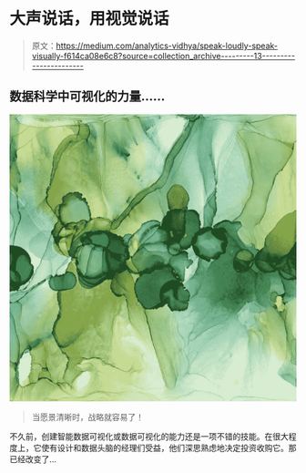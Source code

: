 # 大声说话，用视觉说话

> 原文：<https://medium.com/analytics-vidhya/speak-loudly-speak-visually-f614ca08e6c8?source=collection_archive---------13----------------------->

## 数据科学中可视化的力量……

![](img/e6d3a7b6e676eebc4563f991a0d55690.png)

> 当愿景清晰时，战略就容易了！

不久前，创建智能数据可视化或数据可视化的能力还是一项不错的技能。在很大程度上，它使有设计和数据头脑的经理们受益，他们深思熟虑地决定投资收购它。那已经改变了…